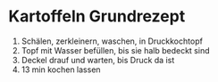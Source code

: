 # Kartoffeln Grundrezept
1) Schälen, zerkleinern, waschen, in Druckkochtopf
2) Topf mit Wasser befüllen, bis sie halb bedeckt sind
3) Deckel drauf und warten, bis Druck da ist
4) 13 min kochen lassen
